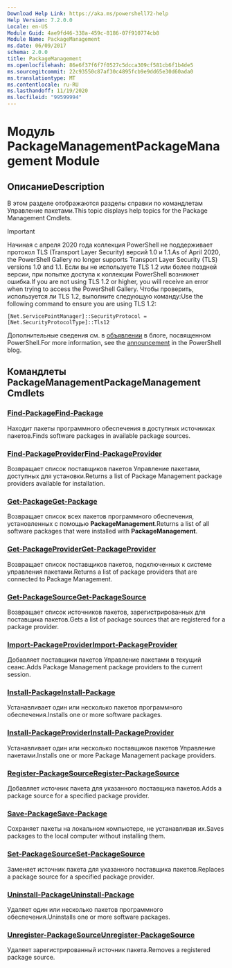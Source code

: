```yaml
---
Download Help Link: https://aka.ms/powershell72-help
Help Version: 7.2.0.0
Locale: en-US
Module Guid: 4ae9fd46-338a-459c-8186-07f910774cb8
Module Name: PackageManagement
ms.date: 06/09/2017
schema: 2.0.0
title: PackageManagement
ms.openlocfilehash: 86e6f37f6f7f0527c5dcca309cf581cb6f1b4de5
ms.sourcegitcommit: 22c93550c87af30c4895fcb9e9dd65e30d60ada0
ms.translationtype: MT
ms.contentlocale: ru-RU
ms.lasthandoff: 11/19/2020
ms.locfileid: "99599994"
---
```

# <span data-ttu-id="b50e9-102">Модуль PackageManagement</span><span class="sxs-lookup"><span data-stu-id="b50e9-102">PackageManagement Module</span></span>

## <span data-ttu-id="b50e9-103">Описание</span><span class="sxs-lookup"><span data-stu-id="b50e9-103">Description</span></span>

<span data-ttu-id="b50e9-104">В этом разделе отображаются разделы справки по командлетам Управление пакетами.</span><span class="sxs-lookup"><span data-stu-id="b50e9-104">This topic displays help topics for the Package Management Cmdlets.</span></span>

> [!IMPORTANT]
> <span data-ttu-id="b50e9-105">Начиная с апреля 2020 года коллекция PowerShell не поддерживает протокол TLS (Transport Layer Security) версий 1.0 и 1.1.</span><span class="sxs-lookup"><span data-stu-id="b50e9-105">As of April 2020, the PowerShell Gallery no longer supports Transport Layer Security (TLS) versions 1.0 and 1.1.</span></span> <span data-ttu-id="b50e9-106">Если вы не используете TLS 1.2 или более поздней версии, при попытке доступа к коллекции PowerShell возникнет ошибка.</span><span class="sxs-lookup"><span data-stu-id="b50e9-106">If you are not using TLS 1.2 or higher, you will receive an error when trying to access the PowerShell Gallery.</span></span> <span data-ttu-id="b50e9-107">Чтобы проверить, используется ли TLS 1.2, выполните следующую команду:</span><span class="sxs-lookup"><span data-stu-id="b50e9-107">Use the following command to ensure you are using TLS 1.2:</span></span>
>
> `[Net.ServicePointManager]::SecurityProtocol = [Net.SecurityProtocolType]::Tls12`
>
> <span data-ttu-id="b50e9-108">Дополнительные сведения см. в [объявлении](https://devblogs.microsoft.com/powershell/powershell-gallery-tls-support/) в блоге, посвященном PowerShell.</span><span class="sxs-lookup"><span data-stu-id="b50e9-108">For more information, see the [announcement](https://devblogs.microsoft.com/powershell/powershell-gallery-tls-support/) in the PowerShell blog.</span></span>

## <span data-ttu-id="b50e9-109">Командлеты PackageManagement</span><span class="sxs-lookup"><span data-stu-id="b50e9-109">PackageManagement Cmdlets</span></span>

### [<span data-ttu-id="b50e9-110">Find-Package</span><span class="sxs-lookup"><span data-stu-id="b50e9-110">Find-Package</span></span>](Find-Package.md)
<span data-ttu-id="b50e9-111">Находит пакеты программного обеспечения в доступных источниках пакетов.</span><span class="sxs-lookup"><span data-stu-id="b50e9-111">Finds software packages in available package sources.</span></span>

### [<span data-ttu-id="b50e9-112">Find-PackageProvider</span><span class="sxs-lookup"><span data-stu-id="b50e9-112">Find-PackageProvider</span></span>](Find-PackageProvider.md)
<span data-ttu-id="b50e9-113">Возвращает список поставщиков пакетов Управление пакетами, доступных для установки.</span><span class="sxs-lookup"><span data-stu-id="b50e9-113">Returns a list of Package Management package providers available for installation.</span></span>

### [<span data-ttu-id="b50e9-114">Get-Package</span><span class="sxs-lookup"><span data-stu-id="b50e9-114">Get-Package</span></span>](Get-Package.md)
<span data-ttu-id="b50e9-115">Возвращает список всех пакетов программного обеспечения, установленных с помощью **PackageManagement**.</span><span class="sxs-lookup"><span data-stu-id="b50e9-115">Returns a list of all software packages that were installed with **PackageManagement**.</span></span>

### [<span data-ttu-id="b50e9-116">Get-PackageProvider</span><span class="sxs-lookup"><span data-stu-id="b50e9-116">Get-PackageProvider</span></span>](Get-PackageProvider.md)
<span data-ttu-id="b50e9-117">Возвращает список поставщиков пакетов, подключенных к системе управления пакетами.</span><span class="sxs-lookup"><span data-stu-id="b50e9-117">Returns a list of package providers that are connected to Package Management.</span></span>

### [<span data-ttu-id="b50e9-118">Get-PackageSource</span><span class="sxs-lookup"><span data-stu-id="b50e9-118">Get-PackageSource</span></span>](Get-PackageSource.md)
<span data-ttu-id="b50e9-119">Возвращает список источников пакетов, зарегистрированных для поставщика пакетов.</span><span class="sxs-lookup"><span data-stu-id="b50e9-119">Gets a list of package sources that are registered for a package provider.</span></span>

### [<span data-ttu-id="b50e9-120">Import-PackageProvider</span><span class="sxs-lookup"><span data-stu-id="b50e9-120">Import-PackageProvider</span></span>](Import-PackageProvider.md)
<span data-ttu-id="b50e9-121">Добавляет поставщики пакетов Управление пакетами в текущий сеанс.</span><span class="sxs-lookup"><span data-stu-id="b50e9-121">Adds Package Management package providers to the current session.</span></span>

### [<span data-ttu-id="b50e9-122">Install-Package</span><span class="sxs-lookup"><span data-stu-id="b50e9-122">Install-Package</span></span>](Install-Package.md)
<span data-ttu-id="b50e9-123">Устанавливает один или несколько пакетов программного обеспечения.</span><span class="sxs-lookup"><span data-stu-id="b50e9-123">Installs one or more software packages.</span></span>

### [<span data-ttu-id="b50e9-124">Install-PackageProvider</span><span class="sxs-lookup"><span data-stu-id="b50e9-124">Install-PackageProvider</span></span>](Install-PackageProvider.md)
<span data-ttu-id="b50e9-125">Устанавливает один или несколько поставщиков пакетов Управление пакетами.</span><span class="sxs-lookup"><span data-stu-id="b50e9-125">Installs one or more Package Management package providers.</span></span>

### [<span data-ttu-id="b50e9-126">Register-PackageSource</span><span class="sxs-lookup"><span data-stu-id="b50e9-126">Register-PackageSource</span></span>](Register-PackageSource.md)
<span data-ttu-id="b50e9-127">Добавляет источник пакета для указанного поставщика пакетов.</span><span class="sxs-lookup"><span data-stu-id="b50e9-127">Adds a package source for a specified package provider.</span></span>

### [<span data-ttu-id="b50e9-128">Save-Package</span><span class="sxs-lookup"><span data-stu-id="b50e9-128">Save-Package</span></span>](Save-Package.md)
<span data-ttu-id="b50e9-129">Сохраняет пакеты на локальном компьютере, не устанавливая их.</span><span class="sxs-lookup"><span data-stu-id="b50e9-129">Saves packages to the local computer without installing them.</span></span>

### [<span data-ttu-id="b50e9-130">Set-PackageSource</span><span class="sxs-lookup"><span data-stu-id="b50e9-130">Set-PackageSource</span></span>](Set-PackageSource.md)
<span data-ttu-id="b50e9-131">Заменяет источник пакета для указанного поставщика пакетов.</span><span class="sxs-lookup"><span data-stu-id="b50e9-131">Replaces a package source for a specified package provider.</span></span>

### [<span data-ttu-id="b50e9-132">Uninstall-Package</span><span class="sxs-lookup"><span data-stu-id="b50e9-132">Uninstall-Package</span></span>](Uninstall-Package.md)
<span data-ttu-id="b50e9-133">Удаляет один или несколько пакетов программного обеспечения.</span><span class="sxs-lookup"><span data-stu-id="b50e9-133">Uninstalls one or more software packages.</span></span>

### [<span data-ttu-id="b50e9-134">Unregister-PackageSource</span><span class="sxs-lookup"><span data-stu-id="b50e9-134">Unregister-PackageSource</span></span>](Unregister-PackageSource.md)
<span data-ttu-id="b50e9-135">Удаляет зарегистрированный источник пакета.</span><span class="sxs-lookup"><span data-stu-id="b50e9-135">Removes a registered package source.</span></span>

